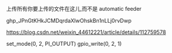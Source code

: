 上传所有你要上传的文件在这儿,而不是 automatic  feeder

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

https://blog.csdn.net/weixin_44612221/article/details/112759578

set_mode(0, 2, PI_OUTPUT)
gpio_write(0, 2, 1)
